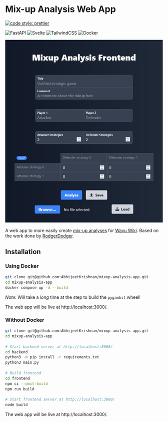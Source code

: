 # Mix-up Analysis Web App

[![code style: prettier](https://img.shields.io/badge/code_style-prettier-ff69b4.svg?style=flat-square)](https://github.com/prettier/prettier)

![FastAPI](https://img.shields.io/badge/FastAPI-005571?style=for-the-badge&logo=fastapi)
![Svelte](https://img.shields.io/badge/svelte-%23f1413d.svg?style=for-the-badge&logo=svelte&logoColor=white)
![TailwindCSS](https://img.shields.io/badge/tailwindcss-%2338B2AC.svg?style=for-the-badge&logo=tailwind-css&logoColor=white)
![Docker](https://img.shields.io/badge/docker-%230db7ed.svg?style=for-the-badge&logo=docker&logoColor=white)

![Mixup analysis app](assets/screenshot.png)

A web app to more easily create [mix-up analyses](https://wavu.wiki/t/Template:Mixup) for [Wavu Wiki](https://wavu.wiki/t/Main_Page).
Based on the work done by [RodgerDodger](https://wavu.wiki/t/User:RogerDodger).

## Installation

### Using Docker

```bash
git clone git@github.com:AbhijeetKrishnan/mixup-analysis-app.git
cd mixup-analysis-app
docker compose up -d --build
```

_Note_: Will take a _long_ time at the step to build the `pygambit` wheel!

The web app will be live at http://localhost:3000/.

### Without Docker

```bash
git clone git@github.com:AbhijeetKrishnan/mixup-analysis-app.git
cd mixup-analysis-app

# Start backend server at http://localhost:8000/
cd backend
python3 -m pip install -r requirements.txt
python3 main.py

# Build frontend
cd frontend
npm ci --omit-build
npm run build

# Start frontend server at http://localhost:3000/
node build
```

The web app will be live at http://localhost:3000/.
